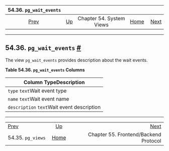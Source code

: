 <!--?xml version="1.0" encoding="UTF-8" standalone="no"?-->

|            54.36. `pg_wait_events`            |                                             |                          |                                                       |                                                                |
| :-------------------------------------------: | :------------------------------------------ | :----------------------: | ----------------------------------------------------: | -------------------------------------------------------------: |
| [Prev](view-pg-views.html "54.35. pg_views")  | [Up](views.html "Chapter 54. System Views") | Chapter 54. System Views | [Home](index.html "PostgreSQL 17devel Documentation") |  [Next](protocol.html "Chapter 55. Frontend/Backend Protocol") |

***

## 54.36. `pg_wait_events` [#](#VIEW-PG-WAIT-EVENTS)

The view `pg_wait_events` provides description about the wait events.

**Table 54.36. `pg_wait_events` Columns**

| Column TypeDescription                     |
| ------------------------------------------ |
| `type` `text`Wait event type               |
| `name` `text`Wait event name               |
| `description` `text`Wait event description |

***

|                                               |                                                       |                                                                |
| :-------------------------------------------- | :---------------------------------------------------: | -------------------------------------------------------------: |
| [Prev](view-pg-views.html "54.35. pg_views")  |      [Up](views.html "Chapter 54. System Views")      |  [Next](protocol.html "Chapter 55. Frontend/Backend Protocol") |
| 54.35. `pg_views`                             | [Home](index.html "PostgreSQL 17devel Documentation") |                          Chapter 55. Frontend/Backend Protocol |
